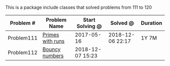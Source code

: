 
This is a package include classes that solved problems from 111 to 120


|   Problem #   | Problem Name  | Start Solving @ |  Solved @ |  Duration  |
| ------------- | ------------- | ------------- | ------------- | ------------- |
|   Problem111  | [Primes with runs](https://projecteuler.net/problem=111)  | 2017-05-16 | 2018-12-06 22:17 | 1Y 7M |
|   Problem112  | [Bouncy numbers](https://projecteuler.net/problem=112)  | 2018-12-07 15:23 | | |
